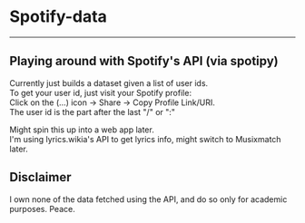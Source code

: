 # Spotify-data  
---  
  
## Playing around with Spotify's API (via spotipy)  
Currently just builds a dataset given a list of user ids.  
To get your user id, just visit your Spotify profile:  
Click on the (...) icon -> Share -> Copy Profile Link/URI.  
The user id is the part after the last "/" or ":"    


Might spin this up into a web app later.  
I'm using lyrics.wikia's API to get lyrics info, might switch to Musixmatch later.  

## Disclaimer  
I own none of the data fetched using the API, and do so only for academic purposes. Peace.  